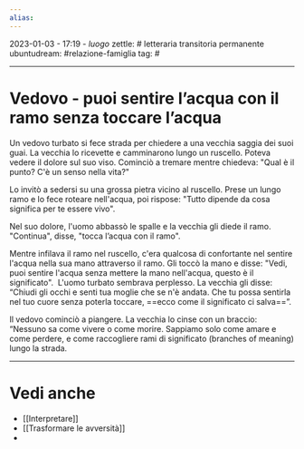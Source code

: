 ```yaml
---
alias: 
---
```

2023-01-03 - 17:19 - *luogo*
zettle: # letteraria transitoria permanente
ubuntudream: #relazione-famiglia 
tag: #

---
# Vedovo - puoi sentire l’acqua con il ramo senza toccare l’acqua
Un vedovo turbato si fece strada per chiedere a una vecchia saggia dei suoi guai. La vecchia lo ricevette e camminarono lungo un ruscello. Poteva vedere il dolore sul suo viso. Cominciò a tremare mentre chiedeva: "Qual è il punto? C'è un senso nella vita?" 

Lo invitò a sedersi su una grossa pietra vicino al ruscello. Prese un lungo ramo e lo fece roteare nell'acqua, poi rispose: "Tutto dipende da cosa significa per te essere vivo". 

Nel suo dolore, l'uomo abbassò le spalle e la vecchia gli diede il ramo. "Continua", disse, "tocca l’acqua con il ramo".

Mentre infilava il ramo nel ruscello, c'era qualcosa di confortante nel sentire l'acqua nella sua mano attraverso il ramo. Gli toccò la mano e disse: "Vedi, puoi sentire l'acqua senza mettere la mano nell'acqua, questo è il significato". 
L'uomo turbato sembrava perplesso. La vecchia gli disse: “Chiudi gli occhi e senti tua moglie che se n'è andata. Che tu possa sentirla nel tuo cuore senza poterla toccare, ==ecco come il significato ci salva==”.

Il vedovo cominciò a piangere. La vecchia lo cinse con un braccio: “Nessuno sa come vivere o come morire. Sappiamo solo come amare e come perdere, e come raccogliere rami di significato (branches of meaning) lungo la strada.



---
# Vedi anche
- [[Interpretare]]
- [[Trasformare le avversità]]
- 
